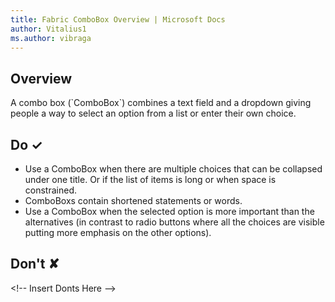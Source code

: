 ```yaml
---
title: Fabric ComboBox Overview | Microsoft Docs
author: Vitalius1
ms.author: vibraga
---
```


## Overview
A combo box (&#x60;ComboBox&#x60;) combines a text field and a dropdown giving people a way to select an option from a list or enter their own choice.



## Do &#10003;
- Use a ComboBox when there are multiple choices that can be collapsed under one title. Or if the list of items is long or when space is constrained.
- ComboBoxs contain shortened statements or words.
- Use a ComboBox when the selected option is more important than the alternatives (in contrast to radio buttons where all the choices are visible putting more emphasis on the other options).


## Don't &#10008;
&lt;!-- Insert Donts Here --&gt;
